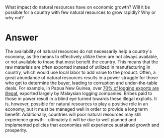 What impact do natural resources have on economic growth? Will it be possible for a country with few natural resources to grow rapidly? Why or why not?

# Answer

<!-- Natural resources may or may not have a positive impact on the economy. Some natural resources such as oil may greatly help a country’s economy, as in the case of Saudi Arabia. However, some countries with large amounts of natural resources are still considerably poor, such as a Nigeria, Venezuela, and Bolivia. In many cases this is a result of a country not having the technology or factories to take the raw material and make it into a very profitable product, rather they simply export the raw material. This a result of not having sound policies that enable growth and high-income levels. In addition, countries abundant in natural resources often face conflict, as people seek political power through the manipulation and control of these resources. On the other hand, there are some countries such as Japan, South Korea, and Singapore that have very few natural resources but maintain a very strong economy. This is achieved through technological advancements and producing marketable products from the resources that are imported. This a result of a having very good, well established policies that promote growth through the development of marketable products. -->

The availability of natural resources do not necessarily help a country's economy, as the means to effectively utilize them are not always available, or not available to those that most benefit the country.
This means that the raw materials are often exported instead of utilized in manufacturing in country, which would use local labor to add value to the product.
Often, a great abundance of natural resources results in a power struggle for those who get to determine the buyer, leading to corruption and under-the-table deals.
For example, in Papua New Guinea, over [70% of logging exports are illegal](https://wwf.panda.org/discover/knowledge_hub/where_we_work/new_guinea_forests/problems_forests_new_guinea/deforestation_forests_new_guinea/logging_forests_new_guinea/), exported largely by Malaysian logging companies.
Bribes paid to those in power result in a blind eye turned towards these illegal exploits.
It is, however, possible for natural resources to play a positive role in an economy, but it must be managed well in order to provide a long term benefit.
Additionally, countries will poor natural resources may still experience growth - ultimately it will be due to well planned and implemented policies that economies will experience sustained growth and prosperity.